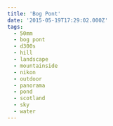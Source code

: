 ```yaml
---
title: 'Bog Pont'
date: '2015-05-19T17:29:02.000Z'
tags:
  - 50mm
  - bog pont
  - d300s
  - hill
  - landscape
  - mountainside
  - nikon
  - outdoor
  - panorama
  - pond
  - scotland
  - sky
  - water
---
```

